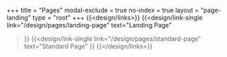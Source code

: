 +++
title = "Pages"
modal-exclude = true
no-index = true
layout = "page-landing"
type = "root"
+++
{{<design/links>}}
  {{<design/link-single
    link="/design/pages/landing-page"
    text="Landing Page"
  >}}
  {{<design/link-single
    link="/design/pages/standard-page"
    text="Standard Page"
  >}}
{{</design/links>}}
